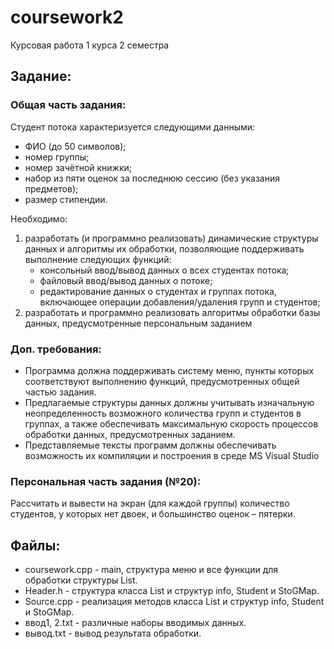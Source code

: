# coursework2

Курсовая работа 1 курса 2 семестра

## Задание:

### Общая часть задания:

Студент потока характеризуется следующими данными:
-	ФИО (до 50 символов);
-	номер группы;
-	номер зачётной книжки;
-	набор из пяти оценок за последнюю сессию (без указания предметов);
-	размер стипендии.

Необходимо:
1)	разработать (и программно реализовать) динамические структуры данных и алгоритмы их обработки, позволяющие поддерживать выполнение следующих функций:
    -	консольный ввод/вывод данных о всех студентах потока;
    -	файловый ввод/вывод данных о потоке;
    -	редактирование данных о студентах и группах потока, включающее операции добавления/удаления групп и студентов;
2)	разработать и программно реализовать алгоритмы обработки базы данных, предусмотренные персональным заданием

### Доп. требования:
-	Программа должна поддерживать систему меню, пункты которых соответствуют выполнению функций, предусмотренных общей частью задания.
-	Предлагаемые структуры данных должны учитывать изначальную неопределенность возможного количества групп и студентов в группах, а также обеспечивать максимальную скорость процессов обработки данных, предусмотренных заданием.
-	Представляемые тексты программ должны обеспечивать возможность их компиляции и построения в среде MS Visual Studio

### Персональная часть задания (№20):
Рассчитать и вывести на экран (для каждой группы) количество студентов, у которых нет двоек, и большинство оценок – пятерки.

## Файлы:

- coursework.cpp - main, структура меню и все функции для обработки структуры List.
- Header.h - структура класса List и структур info, Student и StoGMap.
- Source.cpp - реализация методов класса List и структур info, Student и StoGMap.
- ввод1, 2.txt - различные наборы вводимых данных.
- вывод.txt - вывод результата обработки.
